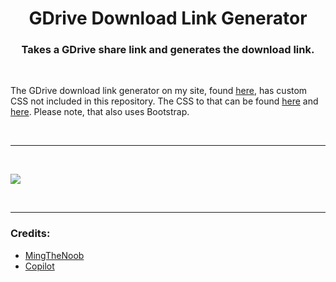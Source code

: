 <h1 align="center">GDrive Download Link Generator</h1>
<h3 align="center">Takes a GDrive share link and generates the download link.</h3>

<br>

<p align="left">The GDrive download link generator on my site, found <a href="https://mingsutilities.com/web-tools/gdrive-dl-link-generator/">here</a>, has custom CSS not included in this repository. The CSS to that can be found <a href="https://cdn.mingsutilities.com/utilities/web-tools/gddllg/main.css">here</a> and <a href="https://cdn.mingsutilities.com/utilities/css/main.css">here</a>. Please note, that also uses Bootstrap.</p>

&nbsp;

---

&nbsp;

<img align="center" src="https://cdn.mingsutilities.com/utilities/web-tools/gddllg/imgs/cover.png">

&nbsp;

---

<h3 align="left">Credits:</h3>
<ul>
	<li>
		<a href="https://github.com/MingTheNoob">MingTheNoob</a>
	</li>
	<li>
		<a href="https://github.com/features/copilot">Copilot</a>
	</li>
</ul>
